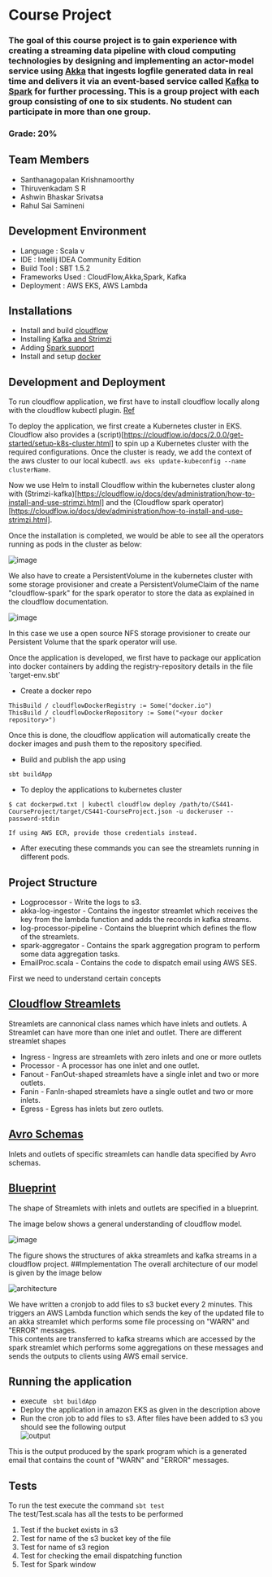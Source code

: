 # Course Project
### The goal of this course project is to gain experience with creating a streaming data pipeline with cloud computing technologies by designing and implementing an actor-model service using [Akka](https://akka.io/) that ingests logfile generated data in real time and delivers it via an event-based service called [Kafka](https://kafka.apache.org/) to [Spark](https://spark.apache.org/) for further processing. This is a group project with each group consisting of one to six students. No student can participate in more than one group.
### Grade: 20%

## Team Members
+ Santhanagopalan Krishnamoorthy
+ Thiruvenkadam S R
+ Ashwin Bhaskar Srivatsa
+ Rahul Sai Samineni

## Development Environment
+ Language : Scala v
+ IDE : Intellij IDEA Community Edition 
+ Build Tool : SBT 1.5.2
+ Frameworks Used : CloudFlow,Akka,Spark, Kafka
+ Deployment : AWS EKS, AWS Lambda

## Installations
+ Install and build [cloudflow](https://cloudflow.io/docs/dev/administration/installing-cloudflow.html)
+ Installing [Kafka and Strimzi](https://cloudflow.io/docs/dev/administration/how-to-install-and-use-strimzi.html)
+ Adding [Spark support](https://cloudflow.io/docs/dev/administration/installing-spark-operator.html)
+ Install and setup [docker](https://docs.docker.com/get-docker/)

## Development and Deployment

To run cloudflow application, we first have to install cloudflow locally along with the cloudflow kubectl plugin. [Ref](https://cloudflow.io/docs/dev/administration/installing-cloudflow.html)

To deploy the application, we first create a Kubernetes cluster in EKS. Cloudflow also provides a (script)[https://cloudflow.io/docs/2.0.0/get-started/setup-k8s-cluster.html] to spin up a Kubernetes cluster with the required configurations. Once the cluster is ready, we add the context of the aws cluster to our local kubectl. `aws eks update-kubeconfig --name clusterName`.

Now we use Helm to install Cloudflow within the kubernetes cluster along with (Strimzi-kafka)[https://cloudflow.io/docs/dev/administration/how-to-install-and-use-strimzi.html] and the (Cloudflow spark operator)[https://cloudflow.io/docs/dev/administration/how-to-install-and-use-strimzi.html].

Once the installation is completed, we would be able to see all the operators running as pods in the cluster as below:

![image](https://user-images.githubusercontent.com/33444577/144808247-c86d778f-48f8-43dc-8bd0-24811f3561f6.png)

We also have to create a PersistentVolume in the kubernetes cluster with some storage provisioner and create a PersistentVolumeClaim of the name "cloudflow-spark" for the spark operator to store the data as explained in the cloudflow documentation.

![image](https://user-images.githubusercontent.com/33444577/144808348-8bf418c9-2671-4b38-b270-78d70f973e49.png)

In this case we use a open source NFS storage provisioner to create our Persistent Volume that the spark operator will use.

Once the application is developed, we first have to package our application into docker containers by adding the registry-repository details in the file `target-env.sbt'

+ Create a docker repo
```
ThisBuild / cloudflowDockerRegistry := Some("docker.io")
ThisBuild / cloudflowDockerRepository := Some("<your docker repository>")
  ```
 Once this is done, the cloudflow application will automatically create the docker images and push them to the repository specified.

+ Build and publish the app using 
```
sbt buildApp
```

+ To deploy the applications to kubernetes cluster 
```
$ cat dockerpwd.txt | kubectl cloudflow deploy /path/to/CS441-CourseProject/target/CS441-CourseProject.json -u dockeruser --password-stdin

If using AWS ECR, provide those credentials instead.
```
+ After executing these commands you can see the streamlets running in different pods.

## Project Structure
+ Logprocessor - Write the logs to s3.
+ akka-log-ingestor - Contains the ingestor streamlet which receives the key from the lambda function and adds the records in kafka streams.
+ log-processor-pipeline - Contains the blueprint which defines the flow of the streamlets.
+ spark-aggregator - Contains the spark aggregation program to perform some data aggregation tasks.
+ EmailProc.scala - Contains the code to dispatch email using AWS SES.


First we need to understand certain concepts

## [Cloudflow Streamlets](https://developer.lightbend.com/docs/cloudflow/current/streamlets.html)
Streamlets are cannonical class names which have inlets and outlets. A Streamlet can have more than one inlet and outlet.
There are different streamlet shapes
+ Ingress - Ingress are streamlets with zero inlets and one or more outlets
+ Processor - A processor has one inlet and one outlet.
+ Fanout - FanOut-shaped streamlets have a single inlet and two or more outlets.
+ Fanin - FanIn-shaped streamlets have a single outlet and two or more inlets.
+ Egress - Egress has inlets but zero outlets.

## [Avro Schemas]((https://developer.lightbend.com/docs/cloudflow/current/streamlets.html))
Inlets and outlets of specific streamlets can handle data specified by Avro schemas.

## [Blueprint](https://developer.lightbend.com/docs/cloudflow/current/streamlets.html)
The shape of Streamlets with inlets and outlets are specified in a blueprint.

The image below shows a general understanding of cloudflow model.

![image](./images/cloudflow_image.png)

The figure shows the structures of akka streamlets and kafka streams in a cloudflow project.
##Implementation
The overall architecture of our model is given by the image below

![architecture](./images/architecture.drawio.png) 

We have written a cronjob to add files to s3 bucket every 2 minutes. This triggers an AWS Lambda function which sends the key of the updated file to an akka streamlet which performs some file processing on "WARN" and "ERROR" messages.<br>
This contents are transferred to kafka streams which are accessed by the spark streamlet which performs some aggregations on these messages and sends the outputs to clients using AWS email service.

## Running the application
+ execute ``` sbt buildApp```
+ Deploy the application in amazon EKS as given in the description above
+ Run the cron job to add files to s3. After files have been added to s3 you should see the following output <br/>
![output](./images/output.jpg) <br>

This is the output produced by the spark program which is a generated email that contains the count of "WARN" and "ERROR" messages.

## Tests
To run the test execute the command `sbt test` <br>
The test/Test.scala has all the tests to be performed
1. Test if the bucket exists in s3
2. Test for name of the s3 bucket key of the file
3. Test for name of s3 region
4. Test for checking the email dispatching function
5. Test for Spark window











